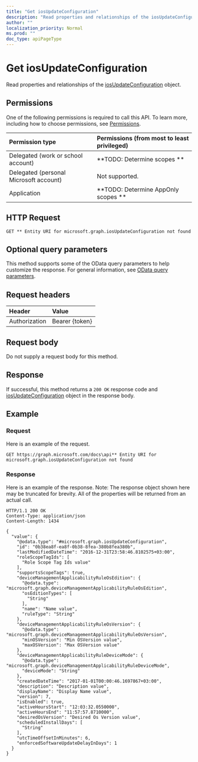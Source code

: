 ```yaml
---
title: "Get iosUpdateConfiguration"
description: "Read properties and relationships of the iosUpdateConfiguration object."
author: ""
localization_priority: Normal
ms.prod: ""
doc_type: apiPageType
---
```


# Get iosUpdateConfiguration

Read properties and relationships of the [iosUpdateConfiguration](../resources/iosupdateconfiguration.md) object.

## Permissions
One of the following permissions is required to call this API. To learn more, including how to choose permissions, see [Permissions](/concepts/permissions-reference.md).

|Permission type|Permissions (from most to least privileged)|
|:---|:---|
|Delegated (work or school account)|**TODO: Determine scopes **|
|Delegated (personal Microsoft account)|Not supported.|
|Application|**TODO: Determine AppOnly scopes **|

## HTTP Request
<!-- {
  "blockType": "ignored"
}
-->
``` http
GET ** Entity URI for microsoft.graph.iosUpdateConfiguration not found
```

## Optional query parameters
This method supports some of the OData query parameters to help customize the response. For general information, see [OData query parameters](/graph/query-parameters).

## Request headers
|Header|Value|
|:---|:---|
|Authorization|Bearer {token}|

## Request body
Do not supply a request body for this method.

## Response
If successful, this method returns a `200 OK` response code and [iosUpdateConfiguration](../resources/iosupdateconfiguration.md) object in the response body.

## Example

### Request
Here is an example of the request.
<!-- {
  "blockType": "request",
  "name": "get_iosupdateconfiguration"
}
-->
``` http
GET https://graph.microsoft.com/docs\api** Entity URI for microsoft.graph.iosUpdateConfiguration not found
```

### Response
Here is an example of the response. Note: The response object shown here may be truncated for brevity. All of the properties will be returned from an actual call.
<!-- {
  "blockType": "response",
  "truncated": true,
  "@odata.type": "microsoft.graph.iosUpdateConfiguration"
}
-->
``` http
HTTP/1.1 200 OK
Content-Type: application/json
Content-Length: 1434

{
  "value": {
    "@odata.type": "#microsoft.graph.iosUpdateConfiguration",
    "id": "0b38ea8f-ea8f-0b38-8fea-380b8fea380b",
    "lastModifiedDateTime": "2016-12-31T23:58:46.8102575+03:00",
    "roleScopeTagIds": [
      "Role Scope Tag Ids value"
    ],
    "supportsScopeTags": true,
    "deviceManagementApplicabilityRuleOsEdition": {
      "@odata.type": "microsoft.graph.deviceManagementApplicabilityRuleOsEdition",
      "osEditionTypes": [
        "String"
      ],
      "name": "Name value",
      "ruleType": "String"
    },
    "deviceManagementApplicabilityRuleOsVersion": {
      "@odata.type": "microsoft.graph.deviceManagementApplicabilityRuleOsVersion",
      "minOSVersion": "Min OSVersion value",
      "maxOSVersion": "Max OSVersion value"
    },
    "deviceManagementApplicabilityRuleDeviceMode": {
      "@odata.type": "microsoft.graph.deviceManagementApplicabilityRuleDeviceMode",
      "deviceMode": "String"
    },
    "createdDateTime": "2017-01-01T00:00:46.1697867+03:00",
    "description": "Description value",
    "displayName": "Display Name value",
    "version": 7,
    "isEnabled": true,
    "activeHoursStart": "12:03:32.0550000",
    "activeHoursEnd": "11:57:57.8710000",
    "desiredOsVersion": "Desired Os Version value",
    "scheduledInstallDays": [
      "String"
    ],
    "utcTimeOffsetInMinutes": 6,
    "enforcedSoftwareUpdateDelayInDays": 1
  }
}
```

